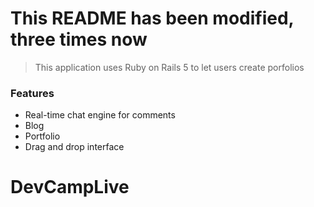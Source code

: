# This README has been modified, three times now

> This application uses Ruby on Rails 5 to let users create porfolios

### Features

- Real-time chat engine for comments
- Blog
- Portfolio
- Drag and drop interface

# DevCampLive
